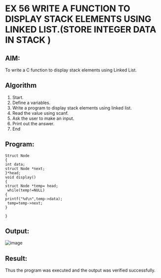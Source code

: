 # EX 56 WRITE A FUNCTION TO DISPLAY STACK ELEMENTS USING LINKED LIST.(STORE INTEGER DATA IN STACK )
## AIM:
To write a C function to display stack elements using Linked List.

## Algorithm
1.	Start.
2.	Define a variables.
3.	Write a program to display stack elements using linked list.
4.	Read the value using scanf.
5.	Ask the user to make an input.
6.	Print out the answer.
7.	End
## Program:
```
Struct Node
{
int data;
struct Node *next;
}*head;
void display()
{
struct Node *temp= head;
 while(temp!=NULL)
{
printf("%d\n",temp->data);
 temp=temp->next;
}

}

```

## Output:

![image](https://github.com/user-attachments/assets/47874901-d1a8-40b0-94a4-8547c3ae0695)


## Result:
Thus the program was executed and the output was verified successfully.
